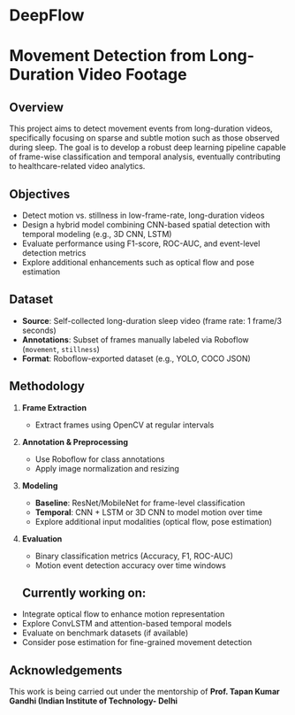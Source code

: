 # DeepFlow
# Movement Detection from Long-Duration Video Footage

## Overview

This project aims to detect movement events from long-duration videos, specifically focusing on sparse and subtle motion such as those observed during sleep. The goal is to develop a robust deep learning pipeline capable of frame-wise classification and temporal analysis, eventually contributing to healthcare-related video analytics.

## Objectives

- Detect motion vs. stillness in low-frame-rate, long-duration videos
- Design a hybrid model combining CNN-based spatial detection with temporal modeling (e.g., 3D CNN, LSTM)
- Evaluate performance using F1-score, ROC-AUC, and event-level detection metrics
- Explore additional enhancements such as optical flow and pose estimation

## Dataset

- **Source**: Self-collected long-duration sleep video (frame rate: 1 frame/3 seconds)
- **Annotations**: Subset of frames manually labeled via Roboflow (`movement`, `stillness`)
- **Format**: Roboflow-exported dataset (e.g., YOLO, COCO JSON)

## Methodology

1. **Frame Extraction**  
   - Extract frames using OpenCV at regular intervals
2. **Annotation & Preprocessing**  
   - Use Roboflow for class annotations
   - Apply image normalization and resizing
3. **Modeling**
   - **Baseline**: ResNet/MobileNet for frame-level classification
   - **Temporal**: CNN + LSTM or 3D CNN to model motion over time
   - Explore additional input modalities (optical flow, pose estimation)
4. **Evaluation**
   - Binary classification metrics (Accuracy, F1, ROC-AUC)
   - Motion event detection accuracy over time windows
  
   ## Currently working on: 

- Integrate optical flow to enhance motion representation
- Explore ConvLSTM and attention-based temporal models
- Evaluate on benchmark datasets (if available)
- Consider pose estimation for fine-grained movement detection

## Acknowledgements

This work is being carried out under the mentorship of **Prof. Tapan Kumar Gandhi (Indian Institute of Technology- Delhi** 

